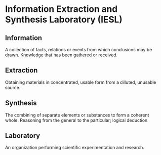 # Information Extraction and Synthesis Laboratory (IESL)

## Information
A collection of facts, relations or events from which conclusions may be drawn. Knowledge that has been gathered or received.

## Extraction
Obtaining materials in concentrated, usable form from a dilluted, unusable source.

## Synthesis
The combining of separate elements or substances to form a coherent whole. Reasoning from the general to the particular; logical deduction.

## Laboratory
An organization performing scientific experimentation and research.

